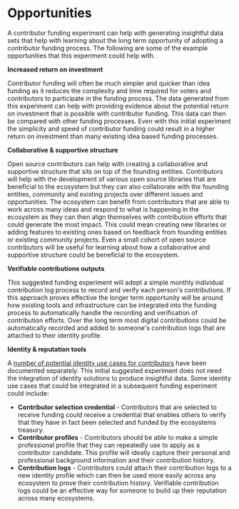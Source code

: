 # Opportunities

A contributor funding experiment can help with generating insightful data sets that help with learning about the long term opportunity of adopting a contributor funding process. The following are some of the example opportunities that this experiment could help with.



**Increased return on investment**

Contributor funding will often be much simpler and quicker than idea funding as it reduces the complexity and time required for voters and contributors to participate in the funding process. The data generated from this experiment can help with providing evidence about the potential return on investment that is possible with contributor funding. This data can then be compared with other funding processes. Even with this initial experiment the simplicity and speed of contributor funding could result in a higher return on investment than many existing idea based funding processes.



**Collaborative & supportive structure**

Open source contributors can help with creating a collaborative and supportive structure that sits on top of the founding entities. Contributors will help with the development of various open source libraries that are beneficial to the ecosystem but they can also collaborate with the founding entities, community and existing projects over different issues and opportunities. The ecosystem can benefit from contributors that are able to work across many ideas and respond to what is happening in the ecosystem as they can then align themselves with contribution efforts that could generate the most impact. This could mean creating new libraries or adding features to existing ones based on feedback from founding entities or existing community projects. Even a small cohort of open source contributors will be useful for learning about how a collaborative and supportive structure could be beneficial to the ecosystem.



**Verifiable contributions outputs**

This suggested funding experiment will adopt a simple monthly individual contribution log process to record and verify each person's contributions. If this approach proves effective the longer term opportunity will be around how existing tools and infrastructure can be integrated into the funding process to automatically handle the recording and verification of contribution efforts. Over the long term most digital contributions could be automatically recorded and added to someone's contribution logs that are attached to their identity profile.



**Identity & reputation tools**

A [number of potential identity use cases for contributors](https://docs.contributors.org/identity/contributor-identity-use-cases) have been documented separately. This initial suggested experiment does not need the integration of identity solutions to produce insightful data. Some identity use cases that could be integrated in a subsequent funding experiment could include:

* **Contributor selection credential** - Contributors that are selected to receive funding could receive a credential that enables others to verify that they have in fact been selected and funded by the ecosystems treasury.
* **Contributor profiles** - Contributors should be able to make a simple professional profile that they can repeatedly use to apply as a contributor candidate. This profile will ideally capture their personal and professional background information and their contribution history.
* **Contribution logs** - Contributors could attach their contribution logs to a new identity profile which can then be used more easily across any ecosystem to prove their contribution history. Verifiable contribution logs could be an effective way for someone to build up their reputation across many ecosystems.
